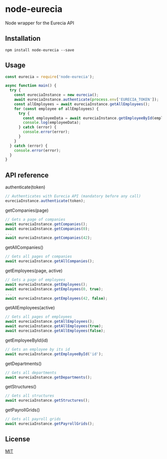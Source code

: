 # node-eurecia

Node wrapper for the Eurecia API

## Installation

`npm install node-eurecia --save`

## Usage

```javascript
const eurecia = require('node-eurecia');

async function main() {
  try {
    const eureciaInstance = new eurecia();
    await eureciaInstance.authenticate(process.env['EURECIA_TOKEN']);
    const allEmployees = await eureciaInstance.getAllEmployees();
    for (const employee of allEmployees) {
      try {
        const employeeData = await eureciaInstance.getEmployeeById(employee.id);
        console.log(employeeData);
      } catch (error) {
        console.error(error);
      }
    }
  } catch (error) {
    console.error(error);
  }
}
```

## API reference

authenticate(token)

```javascript
// Authenticates with Eurecia API (mandatory before any call)
eureciaInstance.authenticate(token);
```

getCompanies(page)

```javascript
// Gets a page of companies
await eureciaInstance.getCompanies();
await eureciaInstance.getCompanies(0);
...
await eureciaInstance.getCompanies(42);
```

getAllCompanies()

```javascript
// Gets all pages of companies
await eureciaInstance.getAllCompanies();
```

getEmployees(page, active)

```javascript
// Gets a page of employees
await eureciaInstance.getEmployees();
await eureciaInstance.getEmployees(0, true);
...
await eureciaInstance.getEmployees(42, false);
```

getAllEmployees(active)

```javascript
// Gets all pages of employees
await eureciaInstance.getAllEmployees();
await eureciaInstance.getAllEmployees(true);
await eureciaInstance.getAllEmployees(false);
```

getEmployeeById(id)

```javascript
// Gets an employee by its id
await eureciaInstance.getEmployeeById('id');
```

getDepartments()

```javascript
// Gets all departments
await eureciaInstance.getDepartments();
```

getStructures()

```javascript
// Gets all structures
await eureciaInstance.getStructures();
```

getPayrollGrids()

```javascript
// Gets all payroll grids
await eureciaInstance.getPayrollGrids();
```

## License

[MIT](LICENSE)
